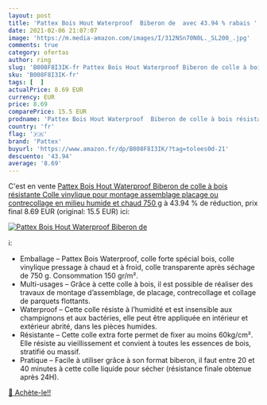 ```yaml
---
layout: post
title: 'Pattex Bois Hout Waterproof  Biberon de  avec 43.94 % rabais '
date: 2021-02-06 21:07:07
image: 'https://m.media-amazon.com/images/I/312NSn70N0L._SL200_.jpg'
comments: true
category: ofertas
author: ring
slug: 'B008F8I3IK-fr Pattex Bois Hout Waterproof Biberon de colle à bois...'
sku: 'B008F8I3IK-fr'
tags: [  ]
actualPrice: 8.69 EUR
currency: EUR
price: 8.69
comparePrice: 15.5 EUR
prodname: 'Pattex Bois Hout Waterproof  Biberon de colle à bois résistante  Colle vinylique pour montage  assemblage  placage ou contrecollage en milieu humide et chaud  750 g'
country: 'fr'
flag: '🇫🇷'
brand: 'Pattex'
buyurl: 'https://www.amazon.fr/dp/B008F8I3IK/?tag=tolees0d-21'
descuento: '43.94'
average: '8.69'
---
```


C'est en vente [Pattex Bois Hout Waterproof  Biberon de colle à bois résistante  Colle vinylique pour montage  assemblage  placage ou contrecollage en milieu humide et chaud  750 g](https://www.amazon.fr/dp/B008F8I3IK/?tag=tolees0d-21)  à  43.94 % de réduction, prix final  8.69 EUR (original: 15.5 EUR) ici:

[![Pattex Bois Hout Waterproof  Biberon de ](https://m.media-amazon.com/images/I/312NSn70N0L._SL200_.jpg)](https://www.amazon.fr/dp/B008F8I3IK/?tag=tolees0d-21)

ℹ️:

- Emballage – Pattex Bois Waterproof, colle forte spécial bois, colle vinylique pressage à chaud et à froid, colle transparente après séchage de 750 g. Consommation 150 gr/m².
- Multi-usages – Grâce à cette colle à bois, il est possible de réaliser des travaux de montage d’assemblage, de placage, contrecollage et collage de parquets flottants.
- Waterproof – Cette colle résiste à l’humidité et est insensible aux champignons et aux bactéries, elle peut être appliquée en intérieur et extérieur abrité, dans les pièces humides.
- Résistante – Cette colle extra forte permet de fixer au moins 60kg/cm². Elle résiste au vieillissement et convient à toutes les essences de bois, stratifié ou massif.
- Pratique – Facile à utiliser grâce à son format biberon, il faut entre 20 et 40 minutes à cette colle liquide pour sécher (résistance finale obtenue après 24H).

[🛒 Achète-le!!](https://www.amazon.fr/dp/B008F8I3IK/?tag=tolees0d-21)
